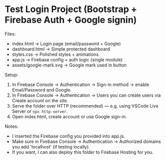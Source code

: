 Test Login Project (Bootstrap + Firebase Auth + Google signin)
===============================================================

Files:
- index.html       -> Login page (email/password + Google)
- dashboard.html   -> Simple protected dashboard
- styles.css       -> Polished styles + animations
- app.js           -> Firebase config + auth logic (single module)
- assets/google-mark.svg -> Google mark used in button

Setup:
1. In Firebase Console -> Authentication -> Sign-in method -> enable Email/Password and Google.
2. In Firebase Console -> Authentication -> Users you can create users via Create account on the site.
3. Serve the folder over HTTP (recommended) — e.g. using VSCode Live Server or `npx http-server`.
4. Open index.html, create account or use Google sign-in.

Notes:
- I inserted the Firebase config you provided into app.js.
- Make sure in Firebase Console -> Authentication -> Authorized domains you add 'localhost' (if testing locally).
- If you want, I can also deploy this folder to Firebase Hosting for you.
